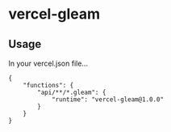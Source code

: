 # vercel-gleam

## Usage

In your vercel.json file...

```
{
	"functions": {
		"api/**/*.gleam": {
			"runtime": "vercel-gleam@1.0.0"
		}
	}
}
```
